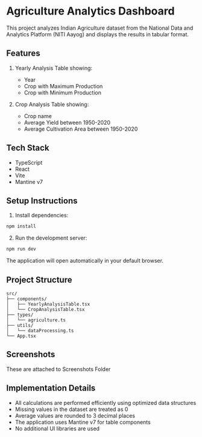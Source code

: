 # Agriculture Analytics Dashboard

This project analyzes Indian Agriculture dataset from the National Data and Analytics Platform (NITI Aayog) and displays the results in tabular format.

## Features

1. Yearly Analysis Table showing:
   - Year
   - Crop with Maximum Production
   - Crop with Minimum Production

2. Crop Analysis Table showing:
   - Crop name
   - Average Yield between 1950-2020
   - Average Cultivation Area between 1950-2020

## Tech Stack

- TypeScript
- React
- Vite
- Mantine v7

## Setup Instructions

1. Install dependencies:
```bash
npm install
```

2. Run the development server:
```bash
npm run dev
```

The application will open automatically in your default browser.

## Project Structure

```
src/
├── components/
│   ├── YearlyAnalysisTable.tsx
│   └── CropAnalysisTable.tsx
├── types/
│   └── agriculture.ts
├── utils/
│   └── dataProcessing.ts
└── App.tsx
```

## Screenshots

These are attached to Screenshots Folder

## Implementation Details

- All calculations are performed efficiently using optimized data structures
- Missing values in the dataset are treated as 0
- Average values are rounded to 3 decimal places
- The application uses Mantine v7 for table components
- No additional UI libraries are used

